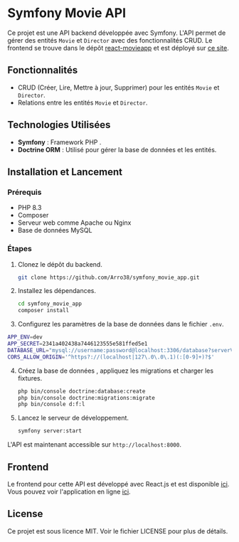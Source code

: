 # Symfony Movie API

Ce projet est une API backend développée avec Symfony. L'API permet de gérer des entités `Movie` et `Director` avec des fonctionnalités CRUD. Le frontend se trouve dans le dépôt [react-movieapp](https://github.com/Arro38/react-movieapp) et est déployé sur [ce site](https://react-movieapp.formaterz.fr/). 

## Fonctionnalités

- CRUD (Créer, Lire, Mettre à jour, Supprimer) pour les entités `Movie` et `Director`.
- Relations entre les entités `Movie` et `Director`.

## Technologies Utilisées

- **Symfony** : Framework PHP .
- **Doctrine ORM** : Utilisé pour gérer la base de données et les entités.

## Installation et Lancement

### Prérequis

- PHP 8.3
- Composer
- Serveur web comme Apache ou Nginx
- Base de données MySQL

### Étapes

1. Clonez le dépôt du backend.
   ```bash
   git clone https://github.com/Arro38/symfony_movie_app.git
   ```
2. Installez les dépendances.
   ```bash
   cd symfony_movie_app
   composer install
   ```
3. Configurez les paramètres de la base de données dans le fichier `.env`.
```bash
APP_ENV=dev
APP_SECRET=2341a402438a7446123555e581ffed5e1
DATABASE_URL="mysql://username:password@localhost:3306/database?serverVersion=8.0.32&charset=utf8mb4"
CORS_ALLOW_ORIGIN='^https?://(localhost|127\.0\.0\.1)(:[0-9]+)?$'
```

4. Créez la base de données , appliquez les migrations et charger les fixtures.
   ```bash
   php bin/console doctrine:database:create
   php bin/console doctrine:migrations:migrate
   php bin/console d:f:l 
   ```
5. Lancez le serveur de développement.
   ```bash
   symfony server:start
   ```

L'API est maintenant accessible sur `http://localhost:8000`.



## Frontend

Le frontend pour cette API est développé avec React.js et est disponible [ici](https://github.com/Arro38/react-movieapp). Vous pouvez voir l'application en ligne [ici](https://react-movieapp.formaterz.fr/).


## License

Ce projet est sous licence MIT. Voir le fichier LICENSE pour plus de détails.